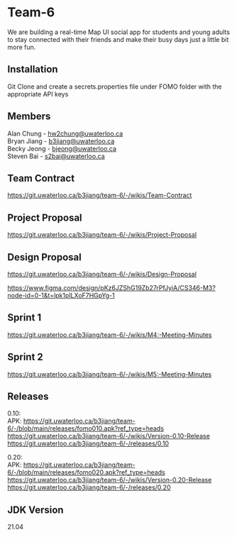 # Team-6

We are building a real-time Map UI social app for students and young adults to stay connected with their friends and make their busy days just a little bit more fun.  

## Installation
Git Clone and create a secrets.properties file under FOMO folder with the appropriate API keys

<!---
// secrets.properties file content
GOOGLE_MAPS_API_KEY=AIzaSyAKNnl2qh4XIwMwICFUaVYwn4rS8Pm6lqc
SUPABASE_KEY=eyJhbGciOiJIUzI1NiIsInR5cCI6IkpXVCJ9.eyJpc3MiOiJzdXBhYmFzZSIsInJlZiI6InZ3YXBnaHp0ZXd1dHFxbXphb2liIiwicm9sZSI6ImFub24iLCJpYXQiOjE3Mjk3MTI4NTQsImV4cCI6MjA0NTI4ODg1NH0.43BR779aUoX5za_i_mWzVtcGD2T-cZ_RF4VIUOX_zzo
-->

## Members
Alan Chung - hw2chung@uwaterloo.ca  
Bryan Jiang - b3jiang@uwaterloo.ca  
Becky Jeong - bjeong@uwaterloo.ca  
Steven Bai - s2bai@uwaterloo.ca  

## Team Contract
https://git.uwaterloo.ca/b3jiang/team-6/-/wikis/Team-Contract

## Project Proposal
https://git.uwaterloo.ca/b3jiang/team-6/-/wikis/Project-Proposal

## Design Proposal
https://git.uwaterloo.ca/b3jiang/team-6/-/wikis/Design-Proposal

https://www.figma.com/design/pKz6JZShG19Zb27rPfJyiA/CS346-M3?node-id=0-1&t=lpk1pILXoF7HGpYg-1

## Sprint 1 
https://git.uwaterloo.ca/b3jiang/team-6/-/wikis/M4:-Meeting-Minutes

## Sprint 2
https://git.uwaterloo.ca/b3jiang/team-6/-/wikis/M5:-Meeting-Minutes

## Releases
0.10:  
APK: https://git.uwaterloo.ca/b3jiang/team-6/-/blob/main/releases/fomo010.apk?ref_type=heads  
https://git.uwaterloo.ca/b3jiang/team-6/-/wikis/Version-0.10-Release  
https://git.uwaterloo.ca/b3jiang/team-6/-/releases/0.10

0.20:  
APK: https://git.uwaterloo.ca/b3jiang/team-6/-/blob/main/releases/fomo020.apk?ref_type=heads  
https://git.uwaterloo.ca/b3jiang/team-6/-/wikis/Version-0.20-Release  
https://git.uwaterloo.ca/b3jiang/team-6/-/releases/0.20

## JDK Version
21.04